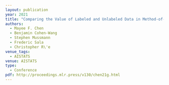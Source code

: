 ```yaml
---
layout: publication
year: 2021
title: "Comparing the Value of Labeled and Unlabeled Data in Method-of-Moments Latent Variable Estimation"
authors:
  - Mayee F. Chen
  - Benjamin Cohen-Wang
  - Stephen Mussmann
  - Frederic Sala
  - Christopher R\'e
venue_tags:
  - AISTATS
venue: AISTATS
type:
  - Conference
pdf: http://proceedings.mlr.press/v130/chen21g.html
---
```

